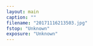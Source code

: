 ```yaml
---
layout: main
caption: ""
filename: "20171116213503.jpg"
fstop: "Unknown"
exposure: "Unknown"
---
```

